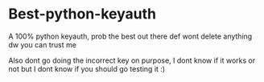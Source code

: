 # Best-python-keyauth
A 100% python keyauth, prob the best out there def wont delete anything dw you can trust me

Also dont go doing the incorrect key on purpose, I dont know if it works or not but I dont know if you should go testing it :)
